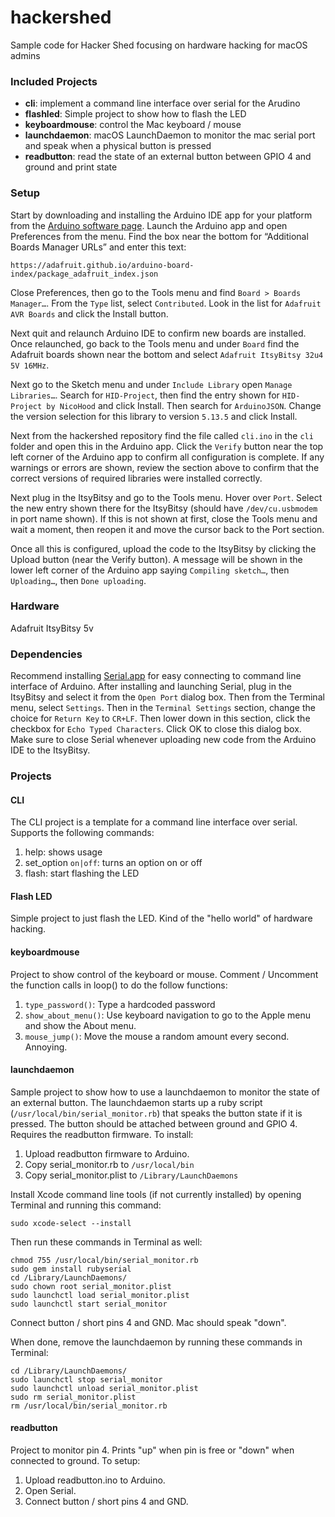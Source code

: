 # hackershed
Sample code for Hacker Shed focusing on hardware hacking for macOS admins

### Included Projects

* **cli**: implement a command line interface over serial for the Arudino
* **flashled**: Simple project to show how to flash the LED
* **keyboardmouse**: control the Mac keyboard / mouse
* **launchdaemon**: macOS LaunchDaemon to monitor the mac serial port and speak when a physical button is pressed
* **readbutton**: read the state of an external button between GPIO 4 and ground and print state

 
### Setup
Start by downloading and installing the Arduino IDE app for your platform from the [Arduino software page](https://www.arduino.cc/en/Main/Software). Launch the Arduino app and open Preferences from the menu. Find the box near the bottom for “Additional Boards Manager URLs” and enter this text:

    https://adafruit.github.io/arduino-board-index/package_adafruit_index.json

Close Preferences, then go to the Tools menu and find `Board > Boards Manager…`. From the `Type` list, select `Contributed`. Look in the list for `Adafruit AVR Boards` and click the Install button.

Next quit and relaunch Arduino IDE to confirm new boards are installed. Once relaunched, go back to the Tools menu and under `Board` find the Adafruit boards shown near the bottom and select `Adafruit ItsyBitsy 32u4 5V 16MHz`.

Next go to the Sketch menu and under `Include Library` open `Manage Libraries…`. Search for `HID-Project`, then find the entry shown for `HID-Project by NicoHood` and click Install. Then search for `ArduinoJSON`. Change the version selection for this library to version `5.13.5` and click Install.

Next from the hackershed repository find the file  called `cli.ino` in the `cli` folder and open this in the Arduino app. Click the `Verify` button near the top left corner of the Arduino app to confirm all configuration is complete. If any warnings or errors are shown, review the section above to confirm that the correct versions of required libraries were installed correctly.

Next plug in the ItsyBitsy and go to the Tools menu.  Hover over `Port`. Select the new entry shown there for the ItsyBitsy (should have `/dev/cu.usbmodem` in port name shown).  If this is not shown at first, close the Tools menu and wait a moment, then reopen it and move the cursor back to the Port section.  

Once all this is configured, upload the code to the ItsyBitsy by clicking the Upload button (near the Verify button). A message will be shown in the lower left corner of the Arduino app saying `Compiling sketch…`, then `Uploading…`, then `Done uploading`. 

### Hardware
Adafruit ItsyBitsy 5v

### Dependencies
Recommend installing [Serial.app](https://www.decisivetactics.com/products/serial/) for easy connecting to command line interface of Arduino.  After installing and launching Serial, plug in the ItsyBitsy and select it from the `Open Port` dialog box.  Then from the Terminal menu, select `Settings`.  Then in the `Terminal Settings` section, change the choice for `Return Key` to `CR+LF`.  Then lower down in this section, click the checkbox for `Echo Typed Characters`.  Click OK to close this dialog box.  Make sure to close Serial whenever uploading new code from the Arduino IDE to the ItsyBitsy.  

### Projects

#### CLI
The CLI project is a template for a command line interface over serial.  Supports the following commands:

1. help: shows usage
1. set_option `on|off`: turns an option on or off
1. flash: start flashing the LED

#### Flash LED
Simple project to just flash the LED. Kind of the "hello world" of hardware hacking.

#### keyboardmouse
Project to show control of the keyboard or mouse. Comment / Uncomment the function calls in loop() to do the follow functions:

1. `type_password()`: Type a hardcoded password 
1. `show_about_menu()`: Use keyboard navigation to go to the Apple menu and show the About menu.
1. `mouse_jump()`: Move the mouse a random amount every second. Annoying.

#### launchdaemon
Sample project to show how to use a launchdaemon to monitor the state of an external button. The launchdaemon starts up a ruby script (`/usr/local/bin/serial_monitor.rb`) that speaks the button state if it is pressed. The button should be attached between ground and GPIO 4. Requires the readbutton firmware. To install:

1. Upload readbutton firmware to Arduino. 
1. Copy serial_monitor.rb to `/usr/local/bin`
1. Copy serial_monitor.plist to `/Library/LaunchDaemons`

Install Xcode command line tools (if not currently installed) by opening Terminal and running this command:

    sudo xcode-select --install

Then run these commands in Terminal as well: 

    chmod 755 /usr/local/bin/serial_monitor.rb
    sudo gem install rubyserial
    cd /Library/LaunchDaemons/
    sudo chown root serial_monitor.plist
    sudo launchctl load serial_monitor.plist 
    sudo launchctl start serial_monitor

Connect button / short pins 4 and GND. Mac should speak "down".

When done, remove the launchdaemon by running these commands in Terminal: 

    cd /Library/LaunchDaemons/
    sudo launchctl stop serial_monitor
    sudo launchctl unload serial_monitor.plist 
    sudo rm serial_monitor.plist
    rm /usr/local/bin/serial_monitor.rb

#### readbutton
Project to monitor pin 4. Prints "up" when pin is free or "down" when connected to ground. To setup:

1. Upload readbutton.ino to Arduino.
1. Open Serial.
1. Connect button / short pins 4 and GND.
